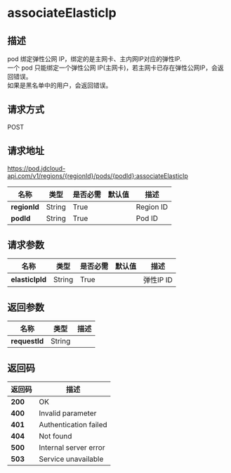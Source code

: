 # associateElasticIp


## 描述
pod 绑定弹性公网 IP，绑定的是主网卡、主内网IP对应的弹性IP. <br>
一个 pod 只能绑定一个弹性公网 IP(主网卡)，若主网卡已存在弹性公网IP，会返回错误。<br>
如果是黑名单中的用户，会返回错误。


## 请求方式
POST

## 请求地址
https://pod.jdcloud-api.com/v1/regions/{regionId}/pods/{podId}:associateElasticIp

|名称|类型|是否必需|默认值|描述|
|---|---|---|---|---|
|**regionId**|String|True| |Region ID|
|**podId**|String|True| |Pod ID|

## 请求参数
|名称|类型|是否必需|默认值|描述|
|---|---|---|---|---|
|**elasticIpId**|String|True| |弹性IP ID|


## 返回参数
|名称|类型|描述|
|---|---|---|
|**requestId**|String| |


## 返回码
|返回码|描述|
|---|---|
|**200**|OK|
|**400**|Invalid parameter|
|**401**|Authentication failed|
|**404**|Not found|
|**500**|Internal server error|
|**503**|Service unavailable|
